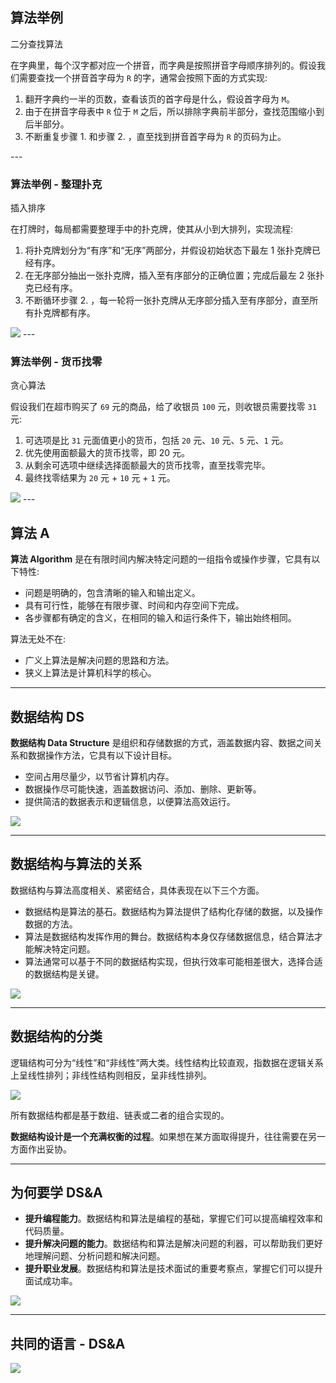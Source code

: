 
## 算法举例 

<div v-click="5"
  class="text-3xl absolute text-[#2B90B6] -z-1"
  v-motion
  :initial="{ x: 0, y: -50, opacity: 0}"
  :enter="{ x: 400, y: -50, opacity: 1, transition: { duration: 1000 } }">
    二分查找算法
</div>

在字典里，每个汉字都对应一个拼音，而字典是按照拼音字母顺序排列的。假设我们需要查找一个拼音首字母为 `R` 的字，通常会按照下面的方式实现:
1. 翻开字典约一半的页数，查看该页的首字母是什么，假设首字母为 `M`。
2. 由于在拼音字母表中 `R` 位于 `M` 之后，所以排除字典前半部分，查找范围缩小到后半部分。
3. 不断重复步骤 1. 和步骤 2. ，直至找到拼音首字母为 `R` 的页码为止。

<v-switch>
    <template #0> <img class="w-130 mx-auto" border="rounded" src="../images/example/bs_1.png"> </template>
    <template #1> <img class="w-130 mx-auto" border="rounded" src="../images/example/bs_2.png"> </template>
    <template #2> <img class="w-130 mx-auto" border="rounded" src="../images/example/bs_3.png"> </template>
    <template #3> <img class="w-130 mx-auto" border="rounded" src="../images/example/bs_4.png"> </template>
    <template #4> <img class="w-130 mx-auto" border="rounded" src="../images/example/bs_5.png"> </template>
    <template #5> <img class="w-130 mx-auto" border="rounded" src="../images/example/bs_5.png"> </template>
</v-switch>
<!--
从数据结构的角度，我们可以把字典视为一个已排序的“数组”；从算法的角度，我们可以将上述查字典的一系列操作看作“二分查找”
-->
---

### 算法举例 - 整理扑克

<div v-click="1"
  class="text-3xl absolute text-[#2B90B6] -z-1"
  v-motion
  :initial="{ x: 0, y: -50, opacity: 0}"
  :enter="{ x: 400, y: -50, opacity: 1, transition: { duration: 1000 } }">
    插入排序
</div>

在打牌时，每局都需要整理手中的扑克牌，使其从小到大排列，实现流程:
1. 将扑克牌划分为“有序”和“无序”两部分，并假设初始状态下最左 1 张扑克牌已经有序。
2. 在无序部分抽出一张扑克牌，插入至有序部分的正确位置；完成后最左 2 张扑克已经有序。
3. 不断循环步骤 2. ，每一轮将一张扑克牌从无序部分插入至有序部分，直至所有扑克牌都有序。

<img class="w-130 mx-auto" border="rounded" src="../images/example/insert_sort.png">
<!--
插入排序处理小型数据集时非常高效。许多编程语言的排序库函数中都有插入排序的身影。
-->
---

### 算法举例 - 货币找零

<div v-click="1"
  class="text-3xl absolute text-[#2B90B6] -z-1"
  v-motion
  :initial="{ x: 0, y: -50, opacity: 0}"
  :enter="{ x: 400, y: -50, opacity: 1, transition: { duration: 1000 } }">
    贪心算法
</div>

假设我们在超市购买了 `69` 元的商品，给了收银员 `100` 元，则收银员需要找零 `31` 元:
1. 可选项是比 `31` 元面值更小的货币，包括 `20` 元、`10` 元、`5` 元、`1` 元。 
2. 优先使用面额最大的货币找零，即 20 元。
3. 从剩余可选项中继续选择面额最大的货币找零，直至找零完毕。
4. 最终找零结果为 `20` 元 + `10` 元 + `1` 元。

<img class="w-130 mx-auto" border="rounded" src="../images/example/greedy.png">
<!--
在以上步骤中，我们每一步都采取当前看来最好的选择（尽可能用大面额的货币），最终得到了可行的找零方案。从数据结构与算法的角度看，这种方法本质上是“贪心”算法。
小到烹饪一道菜，大到星际航行，几乎所有问题的解决都离不开算法。计算机的出现使得我们能够通过编程将数据结构存储在内存中，同时编写代码调用 CPU 和 GPU 执行算法。这样一来，我们就能把生活中的问题转移到计算机上，以更高效的方式解决各种复杂问题。
-->
---

## 算法 A

**算法 Algorithm** 是在有限时间内解决特定问题的一组指令或操作步骤，它具有以下特性:
- 问题是明确的，包含清晰的输入和输出定义。
- 具有可行性，能够在有限步骤、时间和内存空间下完成。
- 各步骤都有确定的含义，在相同的输入和运行条件下，输出始终相同。

算法无处不在:
- 广义上算法是解决问题的思路和方法。
- 狭义上算法是计算机科学的核心。
<!--
在计算机问世之前，算法和数据结构就已经存在于世界的各个角落。例如，数学家们通过算法解决了很多数学问题，工程师们通过算法设计了很多建筑和机械。算法和数据结构是人类智慧的结晶，是人类文明的重要组成部分。
-->
---

## 数据结构 DS

**数据结构 Data Structure** 是组织和存储数据的方式，涵盖数据内容、数据之间关系和数据操作方法，它具有以下设计目标。
- 空间占用尽量少，以节省计算机内存。
- 数据操作尽可能快速，涵盖数据访问、添加、删除、更新等。
- 提供简洁的数据表示和逻辑信息，以便算法高效运行。

<img class="w-130 mx-auto" border="rounded" src="../images/intro/memory.png">

<!--
图展示了一个计算机内存条，其中每个黑色方块都包含一块内存空间。我们可以将内存想象成一个巨大的 Excel 表格，其中每个单元格都可以存储一定大小的数据.
当算法程序运行时，正在处理的数据主要存储在内存中。系统通过内存地址来访问目标位置的数据。计算机根据特定规则为每个内存空间分配了编号，确保每个内存空间都有唯一的内存地址。有了这些地址，程序便可以访问内存中的数据。
-->
---

## 数据结构与算法的关系

数据结构与算法高度相关、紧密结合，具体表现在以下三个方面。
- 数据结构是算法的基石。数据结构为算法提供了结构化存储的数据，以及操作数据的方法。
- 算法是数据结构发挥作用的舞台。数据结构本身仅存储数据信息，结合算法才能解决特定问题。
- 算法通常可以基于不同的数据结构实现，但执行效率可能相差很大，选择合适的数据结构是关键。

<img class="w-130 mx-auto" border="rounded" src="../images/intro/ds_a.png">

---

## 数据结构的分类


逻辑结构可分为“线性”和“非线性”两大类。线性结构比较直观，指数据在逻辑关系上呈线性排列；非线性结构则相反，呈非线性排列。

<img class="w-100" border="rounded" src="../images/intro/cat.png">

所有数据结构都是基于数组、链表或二者的组合实现的。

**数据结构设计是一个充满权衡的过程**。如果想在某方面取得提升，往往需要在另一方面作出妥协。

<!--
在数组和链表中，数据按照一定顺序排列，体现了数据之间的线性关系；而在树中，数据从顶部向下按层次排列，表现出“祖先”与“后代”之间的派生关系；图则由节点和边构成，反映了复杂的网络关系。
权衡例子：
- 链表相较于数组，在数据添加和删除操作上更加便捷，但牺牲了数据访问速度。
- 图相较于链表，提供了更丰富的逻辑信息，但需要占用更大的内存空间。
-->
---

## 为何要学 DS&A

- **提升编程能力**。数据结构和算法是编程的基础，掌握它们可以提高编程效率和代码质量。
- **提升解决问题的能力**。数据结构和算法是解决问题的利器，可以帮助我们更好地理解问题、分析问题和解决问题。
- **提升职业发展**。数据结构和算法是技术面试的重要考察点，掌握它们可以提升面试成功率。

<img v-click="1" class="w-120 mx-auto" border="rounded" src="../images/intro/AI.png">

---

## 共同的语言 - DS&A

<img class="w-100 mx-auto" border="rounded" src="../images/intro/practitioner.png">

<!-- 
<img class="w-100" border="rounded" src="../images/intro/salary_1.png">
数据来源: [金十数据](https://xnews.jin10.com/details/110194)
::right::
<img class="w-100" border="rounded" src="../images/intro/salary_2.png"> 
-->
